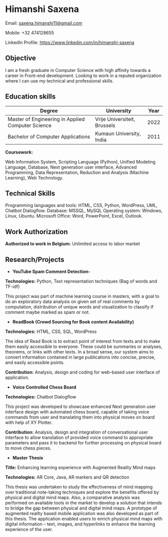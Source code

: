 # Himanshi Saxena

Email: <saxena.himanshi11@gmail.com>

Mobile: +32 474128655

LinkedIn Profile: <https://www.linkedin.com/in/himanshi-saxena>

## Objective

I am a fresh graduate in Computer Science with high affinity towards a career in
Front-end development. Looking to work in a reputed organization where I can use
my technical and professional skills.

## Education skills

| Degree                                            | University                   | Year |
| ------------------------------------------------- | ---------------------------- | ---- |
| Master of Engineering in Applied Computer Science | Vrije Universiteit, Brussels | 2022 |
| Bachelor of Computer Applications                 | Kumaun University, India     | 2011 |

**Coursework:**

Web Information System, Scripting Language (Python), Unified Modeling Language,
Database, Next generation user interface, Advanced Programming, Data
Representation, Reduction and Analysis (Machine Learning), Web Technology.

## Technical Skills

Programming languages and tools: HTML, CSS, Python, WordPress, UML, Chatbot
Dialogflow. Database: MSSQL, MySQL Operating system: Windows, Linux, Ubuntu.
Microsoft Office: Word, PowerPoint, Excel, Outlook.

## Work Authorization

**Authorized to work in Belgium:** Unlimited access to labor market

## Research/Projects

- **YouTube Spam Comment Detection-**

**Technologies:** Python, Text representation techniques (Bag of words and
TF-idf)

This project was part of machine learning course in masters, with a goal to do
an exploratory data analysis on given set of real comments by computation,
distribution of unique words and visualization to classify if comment maybe
marked as spam or not.

- **ReadBook (Crowd Sourcing for Book content Availability)**

**Technologies:** HTML, CSS, SQL, WordPress

The idea of Read Book is to extract point of interest from texts and to make
them easily accessible to everyone. These could be summaries or analyses,
theorems, or links with other texts. In a broad sense, our system aims to
convert information contained in large publications into concise, precise, and
easily accessible points.

**Contribution:** Analysis, design and coding for web-based user interface of
application.

- **Voice Controlled Chess Board**

**Technologies:** Chatbot Dialogflow

This project was developed to showcase enhanced Next generation user interface
design with automated chess board, capable of taking voice commands from user
and translating them into physical moves on board with help of XY Plotter.

**Contribution:** Analysis, design and integration of conversational user
interface to allow translation of provided voice command to appropriate
parameters and pass it to backend for further processing on physical board to
move chess pieces.

- **Master Thesis**

**Title:** Enhancing learning experience with Augmented Reality Mind maps

**Technologies:** AR Core, Java, AR markers and QR detection

This thesis was undertaken to study the effectiveness of mind mapping over
traditional note-taking techniques and explore the benefits offered by physical
and digital mind maps. Also, a comparative analysis was performed on available
tools in the market to develop a solution that intends to bridge the gap between
physical and digital mind maps. A prototype of augmented reality based mobile
application was also developed as part of this thesis. The application enabled
users to enrich physical mind maps with digital information – text, images, and
hyperlinks to enhance the learning experience of the user.
